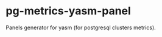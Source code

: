 pg-metrics-yasm-panel
=====================

Panels generator for yasm (for postgresql clusters metrics).

